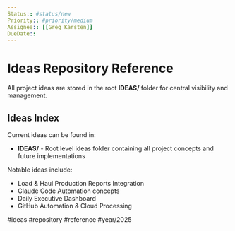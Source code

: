 ```yaml
---
Status:: #status/new
Priority:: #priority/medium
Assignee:: [[Greg Karsten]]
DueDate::
---
```


# Ideas Repository Reference

All project ideas are stored in the root **IDEAS/** folder for central visibility and management.

## Ideas Index
Current ideas can be found in:
- **IDEAS/** - Root level ideas folder containing all project concepts and future implementations

Notable ideas include:
- Load & Haul Production Reports Integration
- Claude Code Automation concepts
- Daily Executive Dashboard
- GitHub Automation & Cloud Processing

#ideas #repository #reference #year/2025

